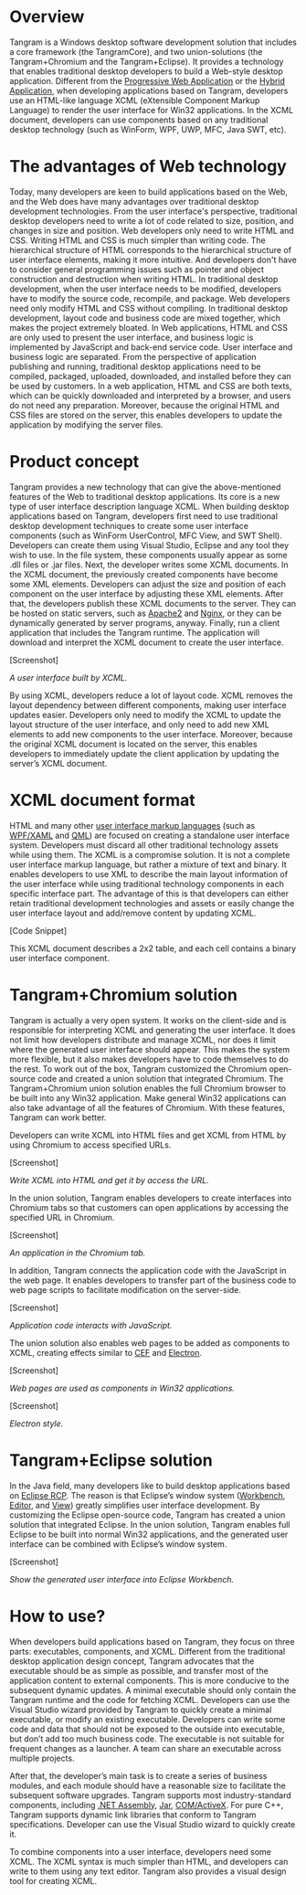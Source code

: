 # Overview

Tangram is a Windows desktop software development solution that includes a core framework (the TangramCore), and two union-solutions (the Tangram+Chromium and the Tangram+Eclipse). It provides a technology that enables traditional desktop developers to build a Web-style desktop application. Different from the [Progressive Web Application](https://en.wikipedia.org/wiki/Progressive_web_application) or the [Hybrid Application](https://searchsoftwarequality.techtarget.com/definition/hybrid-application-hybrid-app), when developing applications based on Tangram, developers use an HTML-like language XCML (eXtensible Component Markup Language) to render the user interface for Win32 applications. In the XCML document, developers can use components based on any traditional desktop technology (such as WinForm, WPF, UWP, MFC, Java SWT, etc).

# The advantages of Web technology

Today, many developers are keen to build applications based on the Web, and the Web does have many advantages over traditional desktop development technologies. From the user interface's perspective, traditional desktop developers need to write a lot of code related to size, position, and changes in size and position. Web developers only need to write HTML and CSS. Writing HTML and CSS is much simpler than writing code. The hierarchical structure of HTML corresponds to the hierarchical structure of user interface elements, making it more intuitive. And developers don't have to consider general programming issues such as pointer and object construction and destruction when writing HTML. In traditional desktop development, when the user interface needs to be modified, developers have to modify the source code, recompile, and package. Web developers need only modify HTML and CSS without compiling. In traditional desktop development, layout code and business code are mixed together, which makes the project extremely bloated. In Web applications, HTML and CSS are only used to present the user interface, and business logic is implemented by JavaScript and back-end service code. User interface and business logic are separated. From the perspective of application publishing and running, traditional desktop applications need to be compiled, packaged, uploaded, downloaded, and installed before they can be used by customers. In a web application, HTML and CSS are both texts, which can be quickly downloaded and interpreted by a browser, and users do not need any preparation. Moreover, because the original HTML and CSS files are stored on the server, this enables developers to update the application by modifying the server files.

# Product concept

Tangram provides a new technology that can give the above-mentioned features of the Web to traditional desktop applications. Its core is a new type of user interface description language XCML. When building desktop applications based on Tangram, developers first need to use traditional desktop development techniques to create some user interface components (such as WinForm UserControl, MFC View, and SWT Shell). Developers can create them using Visual Studio, Eclipse and any tool they wish to use. In the file system, these components usually appear as some .dll files or .jar files. Next, the developer writes some XCML documents. In the XCML document, the previously created components have become some XML elements. Developers can adjust the size and position of each component on the user interface by adjusting these XML elements. After that, the developers publish these XCML documents to the server. They can be hosted on static servers, such as [Apache2](https://httpd.apache.org/) and [Nginx](https://nginx.org/en/), or they can be dynamically generated by server programs, anyway. Finally, run a client application that includes the Tangram runtime. The application will download and interpret the XCML document to create the user interface.

[Screenshot]

*A user interface built by XCML.*

By using XCML, developers reduce a lot of layout code. XCML removes the layout dependency between different components, making user interface updates easier. Developers only need to modify the XCML to update the layout structure of the user interface, and only need to add new XML elements to add new components to the user interface. Moreover, because the original XCML document is located on the server, this enables developers to immediately update the client application by updating the server’s XCML document.

# XCML document format

HTML and many other [user interface markup languages](https://en.wikipedia.org/wiki/User_interface_markup_language) (such as [WPF/XAML](https://en.wikipedia.org/wiki/Extensible_Application_Markup_Language) and [QML](https://en.wikipedia.org/wiki/QML)) are focused on creating a standalone user interface system. Developers must discard all other traditional technology assets while using them. The XCML is a compromise solution. It is not a complete user interface markup language, but rather a mixture of text and binary. It enables developers to use XML to describe the main layout information of the user interface while using traditional technology components in each specific interface part. The advantage of this is that developers can either retain traditional development technologies and assets or easily change the user interface layout and add/remove content by updating XCML.

[Code Snippet]

This XCML document describes a 2x2 table, and each cell contains a binary user interface component.

# Tangram+Chromium solution

Tangram is actually a very open system. It works on the client-side and is responsible for interpreting XCML and generating the user interface. It does not limit how developers distribute and manage XCML, nor does it limit where the generated user interface should appear. This makes the system more flexible, but it also makes developers have to code themselves to do the rest. To work out of the box, Tangram customized the Chromium open-source code and created a union solution that integrated Chromium. The Tangram+Chromium union solution enables the full Chromium browser to be built into any Win32 application. Make general Win32 applications can also take advantage of all the features of Chromium. With these features, Tangram can work better.

Developers can write XCML into HTML files and get XCML from HTML by using Chromium to access specified URLs.

[Screenshot]

*Write XCML into HTML and get it by access the URL.*

In the union solution, Tangram enables developers to create interfaces into Chromium tabs so that customers can open applications by accessing the specified URL in Chromium.

[Screenshot]

*An application in the Chromium tab.*

In addition, Tangram connects the application code with the JavaScript in the web page. It enables developers to transfer part of the business code to web page scripts to facilitate modification on the server-side.

[Screenshot]

*Application code interacts with JavaScript.*

The union solution also enables web pages to be added as components to XCML, creating effects similar to [CEF](https://bitbucket.org/chromiumembedded/cef/src/master/) and [Electron](https://electronjs.org/).

[Screenshot]

*Web pages are used as components in Win32 applications.*

[Screenshot]

*Electron style.*

# Tangram+Eclipse solution

In the Java field, many developers like to build desktop applications based on [Eclipse RCP](https://wiki.eclipse.org/Rich_Client_Platform). The reason is that Eclipse’s window system ([Workbench](https://help.eclipse.org/2019-09/topic/org.eclipse.platform.doc.user/gettingStarted/qs-02a.htm?cp=0_1_0_0), [Editor](https://help.eclipse.org/2019-09/topic/org.eclipse.platform.doc.user/gettingStarted/qs-02d.xhtml?cp=0_1_0_1_0), and [View](https://help.eclipse.org/2019-09/topic/org.eclipse.platform.doc.user/gettingStarted/qs-02e.htm?cp=0_1_0_1_1)) greatly simplifies user interface development. By customizing the Eclipse open-source code, Tangram has created a union solution that integrated Eclipse. In the union solution, Tangram enables full Eclipse to be built into normal Win32 applications, and the generated user interface can be combined with Eclipse’s window system.

[Screenshot]

*Show the generated user interface into Eclipse Workbench.*

# How to use?

When developers build applications based on Tangram, they focus on three parts: executables, components, and XCML. Different from the traditional desktop application design concept, Tangram advocates that the executable should be as simple as possible, and transfer most of the application content to external components. This is more conducive to the subsequent dynamic updates. A minimal executable should only contain the Tangram runtime and the code for fetching XCML. Developers can use the Visual Studio wizard provided by Tangram to quickly create a minimal executable, or modify an existing executable. Developers can write some code and data that should not be exposed to the outside into executable, but don’t add too much business code. The executable is not suitable for frequent changes as a launcher. A team can share an executable across multiple projects.

After that, the developer’s main task is to create a series of business modules, and each module should have a reasonable size to facilitate the subsequent software upgrades. Tangram supports most industry-standard components, including [.NET Assembly](https://en.wikipedia.org/wiki/Assembly_(CLI)), [Jar](https://en.wikipedia.org/wiki/JAR_(file_format)), [COM/ActiveX](https://en.wikipedia.org/wiki/Component_Object_Model). For pure C++, Tangram supports dynamic link libraries that conform to Tangram specifications. Developer can use the Visual Studio wizard to quickly create it.

To combine components into a user interface, developers need some XCML. The XCML syntax is much simpler than HTML, and developers can write to them using any text editor. Tangram also provides a visual design tool for creating XCML.

